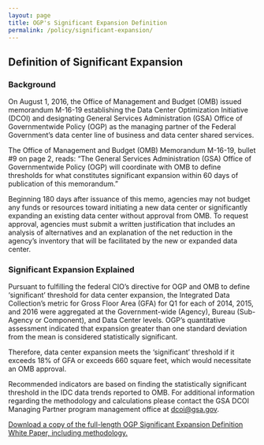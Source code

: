 ```yaml
---
layout: page
title: OGP's Significant Expansion Definition
permalink: /policy/significant-expansion/
---
```


## Definition of Significant Expansion

### Background

On August 1, 2016, the Office of Management and Budget (OMB) issued memorandum M-16-19 establishing the Data Center Optimization Initiative (DCOI) and designating General Services Administration (GSA) Office of Governmentwide Policy (OGP) as the managing partner of the Federal Government’s data center line of business and data center shared services.

The Office of Management and Budget (OMB) Memorandum M-16-19, bullet #9 on page 2, reads: “The General Services Administration (GSA) Office of Governmentwide Policy (OGP) will coordinate with OMB to define thresholds for what constitutes significant expansion within 60 days of publication of this memorandum.”

Beginning 180 days after issuance of this memo, agencies may not budget any funds or resources toward initiating a new data center or significantly expanding an existing data center without approval from OMB. To request approval, agencies must submit a written justification that includes an analysis of alternatives and an explanation of the net reduction in the agency’s inventory that will be facilitated by the new or expanded data center.

### Significant Expansion Explained

Pursuant to fulfilling the federal CIO’s directive for OGP and OMB to define ‘significant’ threshold for data center expansion, the Integrated Data Collection’s metric for Gross Floor Area (GFA) for Q1 for each of 2014, 2015, and 2016 were aggregated at the Government-wide (Agency), Bureau (Sub-Agency or Component), and Data Center levels. OGP’s quantitative assessment indicated that expansion greater than one standard deviation from the mean is considered statistically significant.

Therefore, data center expansion meets the ‘significant’ threshold if it exceeds 18% of GFA or exceeds 660 square feet, which would necessitate an OMB approval.

Recommended indicators are based on finding the statistically significant threshold in the IDC data trends reported to OMB. For additional information regarding the methodology and calculations please contact the GSA DCOI Managing Partner program management office at [dcoi@gsa.gov](mailto:dcoi@gsa.gov).

[Download a copy of the full-length OGP Significant Expansion Definition White Paper, including methodology.](/assets/pdf/Significant%20Expansion%20Definition%20White%20Paper_v2%203.pdf)